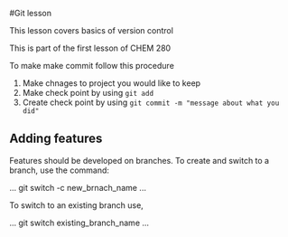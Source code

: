 #Git lesson

This lesson covers basics of version control

This is part of the first lesson of CHEM 280

To make make commit follow this procedure

1. Make chnages to project you would like to keep
2. Make check point by using `git add`
3. Create check point by using `git commit -m "message about what you did"`

## Adding features
Features should be developed on branches. To create and switch to a branch, use the command:

...
git switch -c new_brnach_name
...

To switch to an existing branch use,

...
git switch existing_branch_name
...